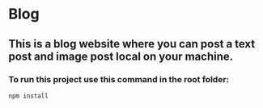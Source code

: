 # Blog

## This is a blog website where you can post a text post and image post local on your machine.
### To run this project use this command in the root folder:
```bash
npm install
```
